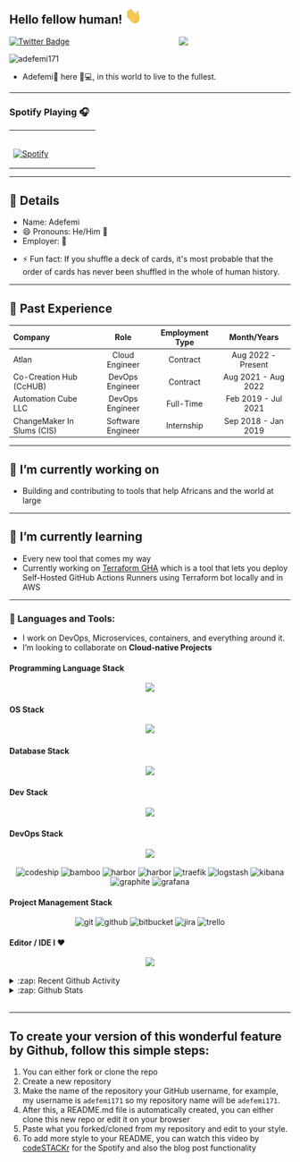 <h2> Hello fellow human! <img src="https://raw.githubusercontent.com/ABSphreak/ABSphreak/master/gifs/Hi.gif" width="30px"></h2>

<img align='right' src="https://raw.githubusercontent.com/adefemi171/adefemi171/master/femiOctocat.png" width='200"'>

[![Twitter Badge](https://img.shields.io/badge/-@tha_infra_guy-1ca0f1?style=flat-square&labelColor=1ca0f1&logo=twitter&logoColor=white&link=https://twitter.com/tha_infra_guy)](https://twitter.com/tha_infra_guy)

<p align="left"> <img src="https://komarev.com/ghpvc/?username=adefemi171&label=Profile%20views&color=0e75b6&style=flat" alt="adefemi171" /> </p>

- Adefemi🌟 here 👋💻, in this world to live to the fullest.

---

### Spotify Playing 🎧
<table width="100%"> 
  <tr>
  <td width="50%">

&nbsp; <br> [![Spotify](https://adefemi-spotify-now-playing.vercel.app/api/spotify)](https://open.spotify.com/user/wl554eioay5mq3oqqs01jxd5c)

</table>
    
---

## 💬 Details
- Name: Adefemi
- 😄 Pronouns: He/Him :man:
- Employer: 👀
<!-- - Presentations -->

- ⚡ Fun fact: If you shuffle a deck of cards, it's most probable that the order of cards has never been shuffled in the whole of human history.

---

## 🔭 Past Experience
| Company                         | Role             | Employment Type     | Month/Years          |
| :---                            | :----:           | :---:               | :---:                |  
| Atlan                           | Cloud Engineer   | Contract            | Aug 2022 - Present   |
| Co-Creation Hub (CcHUB)         | DevOps Engineer  | Contract            | Aug 2021 - Aug 2022  |
| Automation Cube LLC             | DevOps Engineer  | Full-Time           | Feb 2019 - Jul 2021  |
| ChangeMaker In Slums (CIS)      | Software Engineer| Internship          | Sep 2018 - Jan 2019  |

---

## 🔭 I’m currently working on
- Building and contributing to tools that help Africans and the world at large

---

## 📕 I’m currently learning
- Every new tool that comes my way
- Currently working on [Terraform GHA](https://github.com/adefemi171/terraform-gha) which is a tool that lets you deploy Self-Hosted GitHub Actions Runners using Terraform bot locally and in AWS
---

### 🌱 Languages and Tools:
- I work on DevOps, Microservices, containers, and everything around it.
- I’m looking to collaborate on **Cloud-native Projects**

#### Programming Language Stack

<p align="center">
  <a href="https://skillicons.dev">
    <img src="https://skillicons.dev/icons?i=bash,powershell,python,typescript,js,golang" />
  </a>
</p>

#### OS Stack

<p align="center">
  <a href="https://skillicons.dev">
    <img src="https://skillicons.dev/icons?i=linux,ubuntu,arch,debian" />
  </a>
</p>

#### Database Stack

<p align="center">
  <a href="https://skillicons.dev">
    <img src="https://skillicons.dev/icons?i=mysql,postgresql,cassandra,dynamodb" />
  </a>
</p>

#### Dev Stack

<p align="center">
  <a href="https://skillicons.dev">
    <img src="https://skillicons.dev/icons?i=kafka,elasticsearch,rabbitmq" />
  </a>
</p>

#### DevOps Stack 

<p align="center">
  <a href="https://skillicons.dev">
    <img src="https://skillicons.dev/icons?i=aws,gcp,azure,git,cmake,githubactions,bitbucket,gitlab,jenkins,ansible,terraform,docker,kubernetes,prometheus,nginx" />
  </a>
</p>
<p align="center"><img src="https://www.vectorlogo.zone/logos/codeship/codeship-icon.svg" alt="codeship" title="codeship" width="40" height="40"/> <img src="https://www.vectorlogo.zone/logos/atlassian_bamboo/atlassian_bamboo-icon.svg" alt="bamboo" title="bamboo" width="40" height="40"/> <img src="https://www.vectorlogo.zone/logos/goharborio/goharborio-icon.svg" alt="harbor" title="harbor" width="40" height="40"/>  <img src="https://www.vectorlogo.zone/logos/helmsh/helmsh-icon.svg" alt="harbor" title="harbor" width="40" height="40"/> <img src="https://www.vectorlogo.zone/logos/traefikio/traefikio-icon.svg" alt="traefik" title="traefik" width="40" height="40"/>   <img src="https://www.vectorlogo.zone/logos/elasticco_logstash/elasticco_logstash-icon.svg" alt="logstash" title="logstash" width="40" height="40"/> <img src="https://www.vectorlogo.zone/logos/elasticco_kibana/elasticco_kibana-icon.svg" alt="kibana" title="kibana" width="40" height="40"/> <img src="https://www.vectorlogo.zone/logos/graphiteapp/graphiteapp-icon.svg" alt="graphite" title="graphite" width="40" height="40"/> <img src="https://www.vectorlogo.zone/logos/grafana/grafana-icon.svg" alt="grafana" title="grafana" width="40" height="40"/> </p>

#### Project Management Stack

<p align="center"><img src="https://www.vectorlogo.zone/logos/git-scm/git-scm-icon.svg" alt="git" title="git" width="40" height="40"/>  <img src="https://www.vectorlogo.zone/logos/github/github-icon.svg" alt="github" title="github" width="40" height="40"/> <img src="https://www.vectorlogo.zone/logos/bitbucket/bitbucket-icon.svg" alt="bitbucket" title="bitbucket" width="40" height="40"/>  <img src="https://www.vectorlogo.zone/logos/atlassian_jira/atlassian_jira-icon.svg" alt="jira" title="jira" width="40" height="40"/> <img src="https://www.vectorlogo.zone/logos/trello/trello-icon.svg" alt="trello" title="trello" width="40" height="40"/></p>

#### Editor / IDE I ♥

<p align="center">
  <a href="https://skillicons.dev">
    <img src="https://skillicons.dev/icons?i=vscode,sublime,neovim" />
  </a>
</p>


<details>
  <summary>:zap: Recent Github Activity</summary>
  
<!--START_SECTION:activity-->
1. ❗️ Opened issue [#11144](https://github.com/hashicorp/terraform-provider-google/issues/11144) in [hashicorp/terraform-provider-google](https://github.com/hashicorp/terraform-provider-google)
2. 🎉 Merged PR [#1](https://github.com/adefemi171/lazer-maze/pull/1) in [adefemi171/lazer-maze](https://github.com/adefemi171/lazer-maze)
3. 💪 Opened PR [#1](https://github.com/adefemi171/lazer-maze/pull/1) in [adefemi171/lazer-maze](https://github.com/adefemi171/lazer-maze)
4. 🎉 Merged PR [#1](https://github.com/adefemi171/inventory-app/pull/1) in [adefemi171/inventory-app](https://github.com/adefemi171/inventory-app)
5. 💪 Opened PR [#3](https://github.com/adefemi171/terraform-ec2/pull/3) in [adefemi171/terraform-ec2](https://github.com/adefemi171/terraform-ec2)
<!--END_SECTION:activity-->

</details>

<details>
  <summary>:zap: Github Stats</summary>

  <img align="left" alt="Adefemi's Github Stats" src="https://github-readme-stats.vercel.app/api?username=adefemi171&show_icons=true&hide_border=true&theme=dark" />

</details>


<!-- ![Adefemi's github stats](https://github-readme-stats.vercel.app/api?username=adefemi171&hide=["issues"]&show_icons=true) -->

<!-- ![visitors](https://visitor-badge.glitch.me/badge?page_id=adefemi171.adefemi171) -->
<br />

---

## To create your version of this wonderful feature by Github, follow this simple steps:

1. You can either fork or clone the repo
2. Create a new repository
3. Make the name of the repository your GitHub username, for example, my username is `adefemi171` so my repository name will be `adefemi171`.
4. After this, a README.md file is automatically created, you can either clone this new repo or edit it on your browser
5. Paste what you forked/cloned from my repository and edit to your style.
5. To add more style to your README, you can watch this video by [codeSTACKr](https://www.youtube.com/watch?v=n6d4KHSKqGk) for the Spotify and also the blog post functionality
